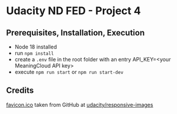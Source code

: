 # Udacity ND FED - Project 4

## Prerequisites, Installation, Execution
* Node 18 installed
* run `npm install`
* create a `.env` file in the root folder with an entry API_KEY=\<your MeaningCloud API key>
* execute `npm run start` or `npm run start-dev`

## Credits

[favicon.ico](src/server/img/favicon.ico) taken from GitHub at [udacity/responsive-images](https://github.com/udacity/responsive-images)